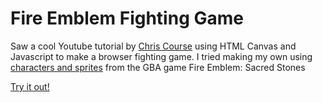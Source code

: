 # Fire Emblem Fighting Game
Saw a cool Youtube tutorial by [Chris Course](https://www.youtube.com/watch?v=vyqbNFMDRGQ) using HTML Canvas and Javascript to make a browser fighting game. I tried making my own using [characters and sprites](https://www.spriters-resource.com/game_boy_advance/fireemblemthesacredstones/) from the GBA game Fire Emblem: Sacred Stones

[Try it out!](https://helbindi.github.io/FE-Fighting-Game/)
